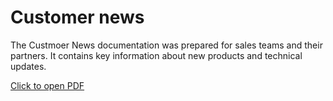 # Customer news 

The Custmoer News documentation was prepared for sales teams and their partners. It contains key information about new products and technical updates.

[Click to open PDF](Customer_Care_News.pdf)

